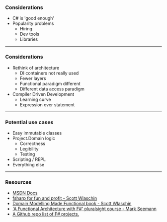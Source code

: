 ### Considerations

- C# is 'good enough'
- Popularity problems
  - Hiring 
  - Dev tools
  - Libraries

---

### Considerations

- Rethink of architecture
  - DI containers not really used
  - Fewer layers
  - Functional paradigm different
  - Different data access paradigm
- Compiler Driven Development
  - Learning curve
  - Expression over statement

---

### Potential use cases

- Easy immutable classes
- Project.Domain logic
  - Correctness
  - Legibility
  - Testing
- Scripting / REPL
- Everything else


---

### Resources

- [MSDN Docs](https://docs.microsoft.com/en-us/dotnet/fsharp/)
- [fsharp for fun and profit - Scott Wlaschin](https://fsharpforfunandprofit.com/)
- [Domain Modelling Made Functional book - Scott Wlaschin](https://pragprog.com/book/swdddf/domain-modeling-made-functional)
- [ 'A Functional Architecture with F#' pluralsight course - Mark Seemann](https://www.pluralsight.com/courses/functional-architecture-fsharp)
- [A Github repo list of F# projects. ](https://github.com/fsprojects/awesome-fsharp)
